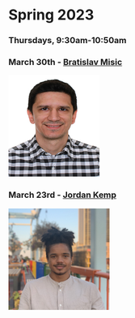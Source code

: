 # Spring 2023
### Thursdays, 9:30am-10:50am 

### March 30th - [Bratislav Misic](https://github.com/uchicago-computation-workshop/Spring2023/tree/main/03_30_Bratislav_Misic)
<div><img src="https://github.com/uchicago-computation-workshop/Spring2023/blob/main/03_30_Bratislav_Misic/Bratislav%20Misic.jpg" width="180" height="200"></div>

### March 23rd - [Jordan Kemp](https://github.com/uchicago-computation-workshop/Spring2023/tree/main/03_23_jordan_kemp)
<div><img src="https://github.com/uchicago-computation-workshop/Spring2023/blob/main/03_23_jordan_kemp/jordan_headshot.jpeg" width="200" height="200"></div>
